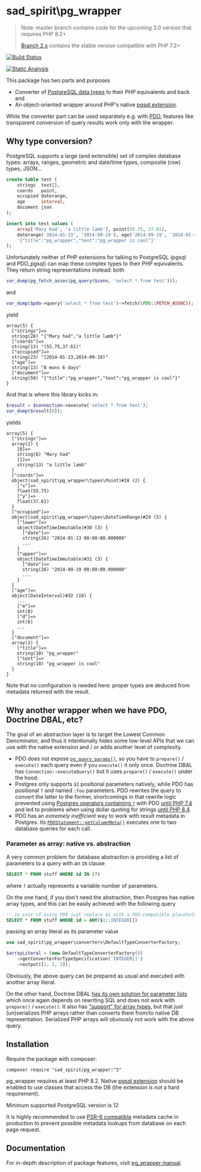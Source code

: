 # sad_spirit\pg_wrapper

> Note: master branch contains code for the upcoming 3.0 version that requires PHP 8.2+
>
> [Branch 2.x](../../tree/2.x) contains the stable version compatible with PHP 7.2+


[![Build Status](https://github.com/sad-spirit/pg-wrapper/actions/workflows/ci.yml/badge.svg?branch=master)](https://github.com/sad-spirit/pg-wrapper/actions/workflows/ci.yml)

[![Static Analysis](https://github.com/sad-spirit/pg-wrapper/actions/workflows/static-analysis.yml/badge.svg?branch=master)](https://github.com/sad-spirit/pg-wrapper/actions/workflows/static-analysis.yml)

This package has two parts and purposes
* Converter of [PostgreSQL data types](https://www.postgresql.org/docs/current/datatype.html) to their PHP equivalents and back and
* An object-oriented wrapper around PHP's native [pgsql extension](https://php.net/manual/en/book.pgsql.php).

While the converter part can be used separately e.g. with [PDO](https://www.php.net/manual/en/book.pdo.php), 
features like transparent conversion of query results work only with the wrapper.

## Why type conversion?

PostgreSQL supports a large (and extensible) set of complex database types: arrays, ranges, geometric and date/time
types, composite (row) types, JSON...

```SQL
create table test (
    strings  text[],
    coords   point,
    occupied daterange,
    age      interval,
    document json
);

insert into test values (
    array['Mary had', 'a little lamb'], point(55.75, 37.61),
    daterange('2014-01-13', '2014-09-19'), age('2014-09-19', '2014-01-13'),
    '{"title":"pg_wrapper","text":"pg_wrapper is cool"}'
);
```

Unfortunately neither of PHP extensions for talking to PostgreSQL (pgsql and PDO_pgsql) can map these complex
types to their PHP equivalents. They return string representations instead: both
```PHP
var_dump(pg_fetch_assoc(pg_query($conn, 'select * from test')));
```
and
```PHP
var_dump($pdo->query('select * from test')->fetch(\PDO::FETCH_ASSOC));
```
yield
```
array(5) {
  ["strings"]=>
  string(28) "{"Mary had","a little lamb"}"
  ["coords"]=>
  string(13) "(55.75,37.61)"
  ["occupied"]=>
  string(23) "[2014-01-13,2014-09-19)"
  ["age"]=>
  string(13) "8 mons 6 days"
  ["document"]=>
  string(50) "{"title":"pg_wrapper","text":"pg_wrapper is cool"}"
}
```

And that is where this library kicks in:
```PHP
$result = $connection->execute('select * from test');
var_dump($result[0]);
```
yields
```
array(5) {
  ["strings"]=>
  array(2) {
    [0]=>
    string(8) "Mary had"
    [1]=>
    string(13) "a little lamb"
  }
  ["coords"]=>
  object(sad_spirit\pg_wrapper\types\Point)#28 (2) {
    ["x"]=>
    float(55.75)
    ["y"]=>
    float(37.61)
  }
  ["occupied"]=>
  object(sad_spirit\pg_wrapper\types\DateTimeRange)#29 (5) {
    ["lower"]=>
    object(DateTimeImmutable)#30 (3) {
      ["date"]=>
      string(26) "2014-01-13 00:00:00.000000"
      ...
    }
    ["upper"]=>
    object(DateTimeImmutable)#31 (3) {
      ["date"]=>
      string(26) "2014-09-19 00:00:00.000000"
      ...
    }
  }
  ["age"]=>
  object(DateInterval)#32 (10) {
    ...
    ["m"]=>
    int(8)
    ["d"]=>
    int(6)
    ...
  }
  ["document"]=>
  array(2) {
    ["title"]=>
    string(10) "pg_wrapper"
    ["text"]=>
    string(18) "pg_wrapper is cool"
  }
}
```
Note that no configuration is needed here: proper types are deduced from metadata returned with the result.

## Why another wrapper when we have PDO, Doctrine DBAL, etc?

The goal of an abstraction layer is to target the Lowest Common Denominator, and thus it intentionally hides some low-level
APIs that we can use with the native extension and / or adds another level of complexity.

* PDO does not expose [`pg_query_params()`](http://php.net/manual/en/function.pg-query-params.php), so you have
  to `prepare()` / `execute()` each query even if you `execute()` it only once. Doctrine DBAL has `Connection::executeQuery()`
  but it uses `prepare()` / `execute()` under the hood.
* Postgres only supports `$1` positional parameters natively, while PDO has positional `?` and named `:foo` parameters.
  PDO rewrites the query to convert the latter to the former, shortcomings in that rewrite logic 
  prevented using [Postgres operators containing `?`](https://www.postgresql.org/docs/current/functions-json.html#FUNCTIONS-JSONB-OP-TABLE) with
  PDO [until PHP 7.4](https://wiki.php.net/rfc/pdo_escape_placeholders) and led to problems when using dollar quoting for strings
  [until PHP 8.4](https://www.php.net/manual/en/migration84.new-features.php#migration84.new-features.pdo-pgsql).
* PDO has an *extremely inefficient* way to work with result metadata in Postgres. Its 
  [`PDOStatement::getColumnMeta()`](https://www.php.net/manual/en/pdostatement.getcolumnmeta.php)
  executes one to two database queries for each call.

### Parameter as array: native vs. abstraction

A very common problem for database abstraction is providing a list of parameters to a query with an `IN` clause
```SQL
SELECT * FROM stuff WHERE id IN (?)
```
where `?` actually represents a variable number of parameters.

On the one hand, if you don't need the abstraction, then Postgres has native array types,
and this can be easily achieved with the following query
```SQL
-- in case of using PDO just replace $1 with a PDO-compatible placeholder
SELECT * FROM stuff WHERE id = ANY($1::INTEGER[])
```
passing an array literal as its parameter value
```PHP
use sad_spirit\pg_wrapper\converters\DefaultTypeConverterFactory;

$arrayLiteral = (new DefaultTypeConverterFactory())
    ->getConverterForTypeSpecification('INTEGER[]')
    ->output([1, 2, 3]);
```
Obviously, the above query can be prepared as usual and executed with another array literal.

On the other hand, Doctrine DBAL [has its own solution for parameter lists](https://www.doctrine-project.org/projects/doctrine-dbal/en/latest/reference/data-retrieval-and-manipulation.html#list-of-parameters-conversion)
which once again depends on rewriting SQL and does not work with `prepare()` / `execute()`. It also has ["support" for array
types](https://www.doctrine-project.org/projects/doctrine-dbal/en/latest/reference/types.html#array-types), 
but that just (un)serializes PHP arrays rather than converts them from/to native DB representation. 
Serialized PHP arrays will obviously not work with the above query.

## Installation

Require the package with composer:
```
composer require "sad_spirit/pg_wrapper:^3"
```
pg_wrapper requires at least PHP 8.2. Native [pgsql extension](https://php.net/manual/en/book.pgsql.php)
should be enabled to use classes that access the DB (the extension is not a hard requirement).

Minimum supported PostgreSQL version is 12

It is highly recommended to use [PSR-6 compatible](https://www.php-fig.org/psr/psr-6/) metadata cache in production
to prevent possible metadata lookups from database on each page request.

## Documentation

For in-depth description of package features, visit [pg_wrapper manual](https://pg-wrapper.readthedocs.io/).

